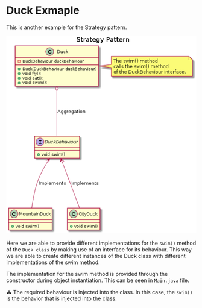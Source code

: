 # Duck Exmaple

This is another example for the Strategy pattern. 

<p align="center"><img src ="images/image.png" /></p>

Here we are able to provide different implementations for the ```swim()``` method of the ```Duck class``` by making use of an interface for its behaviour. This way we are able to create different instances of the Duck class with different implementations of the swim method. 

The implementation for the swim method is provided through the constructor during object instantiation. This can be seen in ```Main.java``` file. 

:warning: The required behaviour is injected into the class. In this case, the ```swim()``` is the behavior that is injected into the class.
